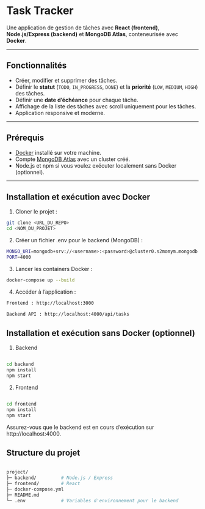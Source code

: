 # Task Tracker

Une application de gestion de tâches avec **React (frontend)**, **Node.js/Express (backend)** et **MongoDB Atlas**, conteneurisée avec **Docker**.

---

## Fonctionnalités

- Créer, modifier et supprimer des tâches.
- Définir le **statut** (`TODO`, `IN_PROGRESS`, `DONE`) et la **priorité** (`LOW`, `MEDIUM`, `HIGH`) des tâches.
- Définir une **date d’échéance** pour chaque tâche.
- Affichage de la liste des tâches avec scroll uniquement pour les tâches.
- Application responsive et moderne.

---

## Prérequis

- [Docker](https://www.docker.com/get-started) installé sur votre machine.
- Compte [MongoDB Atlas](https://www.mongodb.com/cloud/atlas) avec un cluster créé.
- Node.js et npm si vous voulez exécuter localement sans Docker (optionnel).

---

## Installation et exécution avec Docker

1. Cloner le projet :

```bash
git clone <URL_DU_REPO>
cd <NOM_DU_PROJET>
```
2. Créer un fichier .env pour le backend (MongoDB) :
```bash
MONGO_URI=mongodb+srv://<username>:<password>@cluster0.s2momym.mongodb.net/project_tracker
PORT=4000
```
3. Lancer les containers Docker :

```bash
docker-compose up --build
```
4. Accéder à l’application :
```bash
Frontend : http://localhost:3000

Backend API : http://localhost:4000/api/tasks
```
## Installation et exécution sans Docker (optionnel)
1. Backend

```bash

cd backend
npm install
npm start 
```
2. Frontend

```bash

cd frontend
npm install
npm start
```
Assurez-vous que le backend est en cours d’exécution sur http://localhost:4000.

## Structure du projet
```bash

project/
├─ backend/         # Node.js / Express
├─ frontend/        # React
├─ docker-compose.yml
├─ README.md
└─ .env             # Variables d'environnement pour le backend
```